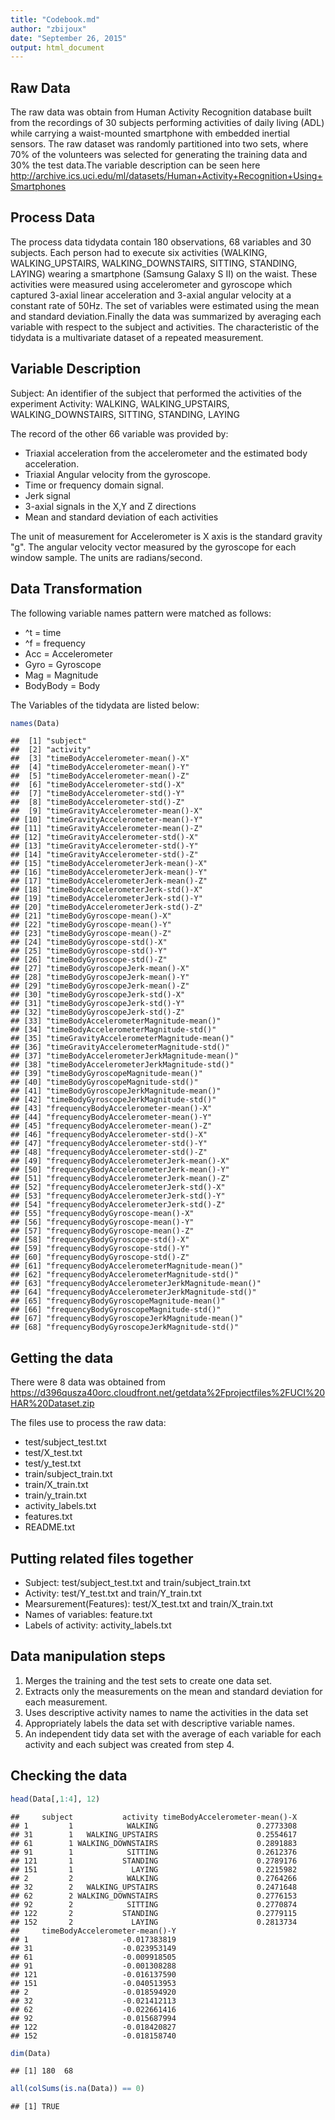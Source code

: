 ```yaml
---
title: "Codebook.md"
author: "zbijoux"
date: "September 26, 2015"
output: html_document
---
```

## Raw Data
The raw data was obtain from Human Activity Recognition database built from the recordings of 30 subjects performing activities of daily living (ADL) while carrying a waist-mounted smartphone with embedded inertial sensors. The raw dataset was randomly partitioned into two sets, where 70% of the volunteers was selected for generating the training data and 30% the test data.The variable description can  be seen here 
http://archive.ics.uci.edu/ml/datasets/Human+Activity+Recognition+Using+Smartphones

## Process Data
The process data tidydata contain 180 observations, 68 variables and 30 subjects. Each person had to execute six activities (WALKING, WALKING_UPSTAIRS, WALKING_DOWNSTAIRS, SITTING, STANDING, LAYING) wearing a smartphone (Samsung Galaxy S II) on the waist. These activities were measured using accelerometer and gyroscope which captured 3-axial linear acceleration and 3-axial angular velocity at a constant rate of 50Hz. The set of variables were estimated using the mean and standard deviation.Finally the data was summarized by averaging each variable with respect to the subject and activities. The characteristic of the tidydata is a multivariate dataset of a repeated measurement.

## Variable Description
Subject: An identifier of the subject that performed the activities of the experiment
Activity:  WALKING, WALKING_UPSTAIRS, WALKING_DOWNSTAIRS, SITTING, STANDING, LAYING

The record of the other 66 variable was provided by:
- Triaxial acceleration from the accelerometer and the estimated body acceleration.
- Triaxial Angular velocity from the gyroscope.
- Time or frequency domain signal.
- Jerk signal
- 3-axial signals in the  X,Y and Z directions
- Mean and standard deviation of each activities 

The unit of measurement for Accelerometer is X axis is the standard gravity "g".
The angular velocity vector measured by the gyroscope for each window sample. The units are radians/second.

## Data Transformation
The following  variable names pattern were matched as follows:
* ^t = time
* ^f = frequency
* Acc = Accelerometer
* Gyro = Gyroscope 
* Mag = Magnitude 
* BodyBody = Body 


The Variables of the tidydata are listed below:


```r
names(Data)
```

```
##  [1] "subject"                                       
##  [2] "activity"                                      
##  [3] "timeBodyAccelerometer-mean()-X"                
##  [4] "timeBodyAccelerometer-mean()-Y"                
##  [5] "timeBodyAccelerometer-mean()-Z"                
##  [6] "timeBodyAccelerometer-std()-X"                 
##  [7] "timeBodyAccelerometer-std()-Y"                 
##  [8] "timeBodyAccelerometer-std()-Z"                 
##  [9] "timeGravityAccelerometer-mean()-X"             
## [10] "timeGravityAccelerometer-mean()-Y"             
## [11] "timeGravityAccelerometer-mean()-Z"             
## [12] "timeGravityAccelerometer-std()-X"              
## [13] "timeGravityAccelerometer-std()-Y"              
## [14] "timeGravityAccelerometer-std()-Z"              
## [15] "timeBodyAccelerometerJerk-mean()-X"            
## [16] "timeBodyAccelerometerJerk-mean()-Y"            
## [17] "timeBodyAccelerometerJerk-mean()-Z"            
## [18] "timeBodyAccelerometerJerk-std()-X"             
## [19] "timeBodyAccelerometerJerk-std()-Y"             
## [20] "timeBodyAccelerometerJerk-std()-Z"             
## [21] "timeBodyGyroscope-mean()-X"                    
## [22] "timeBodyGyroscope-mean()-Y"                    
## [23] "timeBodyGyroscope-mean()-Z"                    
## [24] "timeBodyGyroscope-std()-X"                     
## [25] "timeBodyGyroscope-std()-Y"                     
## [26] "timeBodyGyroscope-std()-Z"                     
## [27] "timeBodyGyroscopeJerk-mean()-X"                
## [28] "timeBodyGyroscopeJerk-mean()-Y"                
## [29] "timeBodyGyroscopeJerk-mean()-Z"                
## [30] "timeBodyGyroscopeJerk-std()-X"                 
## [31] "timeBodyGyroscopeJerk-std()-Y"                 
## [32] "timeBodyGyroscopeJerk-std()-Z"                 
## [33] "timeBodyAccelerometerMagnitude-mean()"         
## [34] "timeBodyAccelerometerMagnitude-std()"          
## [35] "timeGravityAccelerometerMagnitude-mean()"      
## [36] "timeGravityAccelerometerMagnitude-std()"       
## [37] "timeBodyAccelerometerJerkMagnitude-mean()"     
## [38] "timeBodyAccelerometerJerkMagnitude-std()"      
## [39] "timeBodyGyroscopeMagnitude-mean()"             
## [40] "timeBodyGyroscopeMagnitude-std()"              
## [41] "timeBodyGyroscopeJerkMagnitude-mean()"         
## [42] "timeBodyGyroscopeJerkMagnitude-std()"          
## [43] "frequencyBodyAccelerometer-mean()-X"           
## [44] "frequencyBodyAccelerometer-mean()-Y"           
## [45] "frequencyBodyAccelerometer-mean()-Z"           
## [46] "frequencyBodyAccelerometer-std()-X"            
## [47] "frequencyBodyAccelerometer-std()-Y"            
## [48] "frequencyBodyAccelerometer-std()-Z"            
## [49] "frequencyBodyAccelerometerJerk-mean()-X"       
## [50] "frequencyBodyAccelerometerJerk-mean()-Y"       
## [51] "frequencyBodyAccelerometerJerk-mean()-Z"       
## [52] "frequencyBodyAccelerometerJerk-std()-X"        
## [53] "frequencyBodyAccelerometerJerk-std()-Y"        
## [54] "frequencyBodyAccelerometerJerk-std()-Z"        
## [55] "frequencyBodyGyroscope-mean()-X"               
## [56] "frequencyBodyGyroscope-mean()-Y"               
## [57] "frequencyBodyGyroscope-mean()-Z"               
## [58] "frequencyBodyGyroscope-std()-X"                
## [59] "frequencyBodyGyroscope-std()-Y"                
## [60] "frequencyBodyGyroscope-std()-Z"                
## [61] "frequencyBodyAccelerometerMagnitude-mean()"    
## [62] "frequencyBodyAccelerometerMagnitude-std()"     
## [63] "frequencyBodyAccelerometerJerkMagnitude-mean()"
## [64] "frequencyBodyAccelerometerJerkMagnitude-std()" 
## [65] "frequencyBodyGyroscopeMagnitude-mean()"        
## [66] "frequencyBodyGyroscopeMagnitude-std()"         
## [67] "frequencyBodyGyroscopeJerkMagnitude-mean()"    
## [68] "frequencyBodyGyroscopeJerkMagnitude-std()"
```
 
## Getting the data
There were 8 data was obtained from 
https://d396qusza40orc.cloudfront.net/getdata%2Fprojectfiles%2FUCI%20HAR%20Dataset.zip
 
The files use to process the raw data:
- test/subject_test.txt
- test/X_test.txt
- test/y_test.txt
- train/subject_train.txt
- train/X_train.txt
- train/y_train.txt
- activity_labels.txt                        
- features.txt                                
- README.txt 
 
## Putting related files together
- Subject: test/subject_test.txt and train/subject_train.txt
- Activity: test/Y_test.txt and train/Y_train.txt
- Mearsurement(Features): test/X_test.txt and train/X_train.txt
- Names of variables: feature.txt
- Labels of activity: activity_labels.txt

## Data manipulation steps
1. Merges the training and the test sets to create one data set.
2. Extracts only the measurements on the mean and standard deviation for each measurement.
3. Uses descriptive activity names to name the activities in the data set
4. Appropriately labels the data set with descriptive variable names.
5. An independent tidy data set with the average of each variable for each activity and each subject was created from step 4.
 
## Checking the data  

```r
head(Data[,1:4], 12)
```

```
##     subject           activity timeBodyAccelerometer-mean()-X
## 1         1            WALKING                      0.2773308
## 31        1   WALKING_UPSTAIRS                      0.2554617
## 61        1 WALKING_DOWNSTAIRS                      0.2891883
## 91        1            SITTING                      0.2612376
## 121       1           STANDING                      0.2789176
## 151       1             LAYING                      0.2215982
## 2         2            WALKING                      0.2764266
## 32        2   WALKING_UPSTAIRS                      0.2471648
## 62        2 WALKING_DOWNSTAIRS                      0.2776153
## 92        2            SITTING                      0.2770874
## 122       2           STANDING                      0.2779115
## 152       2             LAYING                      0.2813734
##     timeBodyAccelerometer-mean()-Y
## 1                     -0.017383819
## 31                    -0.023953149
## 61                    -0.009918505
## 91                    -0.001308288
## 121                   -0.016137590
## 151                   -0.040513953
## 2                     -0.018594920
## 32                    -0.021412113
## 62                    -0.022661416
## 92                    -0.015687994
## 122                   -0.018420827
## 152                   -0.018158740
```

```r
dim(Data)
```

```
## [1] 180  68
```

```r
all(colSums(is.na(Data)) == 0)
```

```
## [1] TRUE
```


